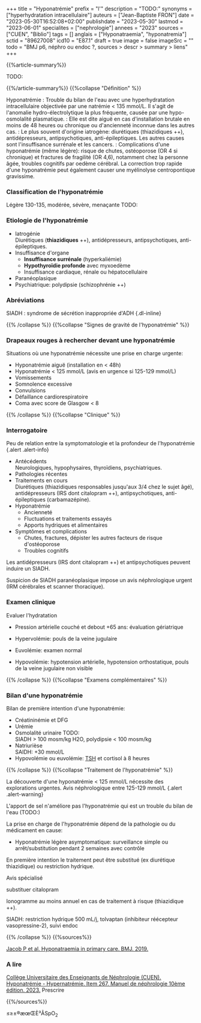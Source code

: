 +++
title = "Hyponatrémie"
prefix = "l'"
description = "TODO:"
synonyms = ["hyperhydratation intracellulaire"]
auteurs = ["Jean-Baptiste FRON"]
date = "2023-05-30T16:52:08+02:00"
publishdate = "2023-05-30"
lastmod = "2023-06-01"
specialites = ["nephrologie"]
annees = "2023"
sources = ["CUEN", "Biblio"]
tags = []
anglais = ["Hyponatraemia", "hyponatremia"]
sctid = "89627008"
icd10 = "E87.1"
draft = true
image = false
imageSrc = ""
todo = "BMJ p6, néphro ou endoc ?, sources > descr > summary > liens"
+++

{{%article-summary%}}

TODO:

{{%/article-summary%}}
{{%collapse "Définition" %}}

Hyponatrémie
: Trouble du bilan de l'eau avec une hyperhydratation intracellulaire objectivée par une natrémie < 135 mmol/L. Il s'agit de l'anomalie hydro-électrolytique la plus fréquente, causée par une hypo-osmolalité plasmatique.
: Elle est dite aiguë en cas d'installation brutale en moins de 48 heures ou chronique ou d'ancienneté inconnue dans les autres cas.
: Le plus souvent d'origine iatrogène: diurétiques (thiazidiques ++), antidépresseurs, antipsychotiques, anti-épileptiques. Les autres causes sont l'insuffisance surrénale et les cancers.
: Complications d'une hyponatrémie (même légère): risque de chutes, ostéoporose (OR 4 si chronique) et fractures de fragilité (OR 4,6), notamment chez la personne âgée, troubles cognitifs par oedème cérébral. La correction trop rapide d'une hyponatrémie peut également causer une myélinolyse centropontique gravissime.

### Classification de l'hyponatrémie

Légère 130-135, modérée, sévère, menaçante TODO:

### Etiologie de l'hyponatrémie

- Iatrogénie  
  Diurétiques (**thiazidiques** ++), antidépresseurs, antipsychotiques, anti-épileptiques.
- Insuffisance d'organe
  - **Insuffisance surrénale** (hyperkaliémie)
  - **Hypothyroïdie profonde** avec myxoedème
  - Insuffisance cardiaque, rénale ou hépatocellulaire
- Paranéoplasique
- Psychiatrique: polydipsie (schizophrénie ++)

### Abréviations

SIADH
: syndrome de sécrétion inappropriée d'ADH
{.dl-inline}

{{% /collapse %}}
{{%collapse "Signes de gravité de l'hyponatrémie" %}}

### Drapeaux rouges à rechercher devant une hyponatrémie

Situations où une hyponatrémie nécessite une prise en charge urgente:

- Hyponatrémie aiguë (installation en < 48h)
- Hyponatrémie < 125 mmol/L (avis en urgence si 125-129 mmol/L)
- Vomissements
- Somnolence excessive
- Convulsions
- Défaillance cardiorespiratoire
- Coma avec score de Glasgow < 8

{{% /collapse %}}
{{%collapse "Clinique" %}}

### Interrogatoire

Peu de relation entre la symptomatologie et la profondeur de l'hyponatrémie
{.alert .alert-info}

- Antécédents  
  Neurologiques, hypophysaires, thyroïdiens, psychiatriques.
- Pathologies récentes
- Traitements en cours  
  Diurétiques (thiazidiques responsables jusqu'aux 3/4 chez le sujet âgé), antidépresseurs (IRS dont citalopram ++), antipsychotiques, anti-épileptiques (carbamazépine).
- Hyponatrémie
  - Ancienneté
  - Fluctuations et traitements essayés
  - Apports hydriques et alimentaires
- Symptômes et complications
  - Chutes, fractures, dépister les autres facteurs de risque d'ostéoporose
  - Troubles cognitifs

Les antidépresseurs (IRS dont citalopram ++) et antipsychotiques peuvent induire un SIADH.

Suspicion de SIADH paranéoplasique impose un avis néphrologique urgent (IRM cérébrales et scanner thoracique).

### Examen clinique

Evaluer l'hydratation

- Pression artérielle couché et debout
+65 ans: évaluation gériatrique

- Hypervolémie: pouls de la veine jugulaire
- Euvolémie: examen normal
- Hypovolémie: hypotension artérielle, hypotension orthostatique, pouls de la veine jugulaire non visible

{{% /collapse %}}
{{%collapse "Examens complémentaires" %}}

### Bilan d'une hyponatrémie

Bilan de première intention d'une hyponatrémie:

- Créatininémie et DFG
- Urémie
- Osmolalité urinaire TODO:  
  SIADH > 100 mosm/kg H2O, polydipsie < 100 mosm/kg
- Natriurièse  
  SAIDH: +30 mmol/L
- Hypovolémie ou euvolémie: [TSH](/tags/tsh/) et cortisol à 8 heures

{{% /collapse %}}
{{%collapse "Traitement de l'hyponatrémie" %}}

La découverte d'une hyponatrémie < 125 mmol/L nécessite des explorations urgentes. Avis néphrologique entre 125-129 mmol/L
{.alert .alert-warning}

L'apport de sel n'améliore pas l'hyponatrémie qui est un trouble du bilan de l'eau (TODO:)

La prise en charge de l'hyponatrémie dépend de la pathologie ou du médicament en cause:

- Hyponatrémie légère asymptomatique: surveillance simple ou arrêt/substitution pendant 2 semaines avec contrôle

En première intention le traitement peut être substitué (ex diurétique thiazidique) ou restriction hydrique.

Avis spécialisé

substituer citalopram

Ionogramme au moins annuel en cas de traitement à risque (thiazidique ++).

SIADH: restriction hydrique 500 mL/j, tolvaptan (inhibiteur réécepteur vasopressine-2), suivi endoc

{{% /collapse %}}
{{%sources%}}

[Jacob P et al. Hyponatraemia in primary care. BMJ. 2019.](https://www.bmj.com/content/365/bmj.l1774)

### A lire

[Collège Universitaire des Enseignants de Néphrologie (CUEN). Hyponatrémie - Hypernatrémie. Item 267. Manuel de néphrologie 10ème édition. 2023.](https://cuen.fr/manuel3/spip.php?article11)
Prescrire

{{%/sources%}}

≤≥±®æœŒÈ³ÂSpO<sub>2</sub>
